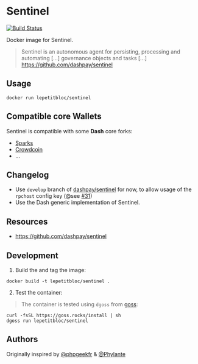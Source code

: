 # Sentinel

[![Build Status][travis-svg]][travis-url]

Docker image for Sentinel.

> Sentinel is an autonomous agent for persisting, processing and automating [...] governance objects and tasks [...]
> https://github.com/dashpay/sentinel

## Usage
```
docker run lepetitbloc/sentinel
```

## Compatible core Wallets
Sentinel is compatible with some **Dash** core forks:
* [Sparks](https://github.com/lepetitbloc/sparksd)
* [Crowdcoin](https://hub.docker.com/r/lepetitbloc/crowdcoind/)
* ...

## Changelog
* Use `develop` branch of [dashpay/sentinel](https://github.com/dashpay/sentinel) for now, to allow usage of the `rpchost` config key (@see [#31](https://github.com/dashpay/sentinel/pull/31))
* Use the Dash generic implementation of Sentinel.

## Resources
* https://github.com/dashpay/sentinel

## Development
1. Build the and tag the image:
```
docker build -t lepetitbloc/sentinel .
```

2. Test the container:
> The container is tested using `dgoss` from [goss](https://github.com/aelsabbahy/goss):
```
curl -fsSL https://goss.rocks/install | sh
dgoss run lepetitbloc/sentinel
```

## Authors
Originally inspired by [@phpgeekfr](https://github.com/phpgeekfr) & [@Phylante](https://github.com/Phylante)

[travis-svg]: https://travis-ci.org/LePetitBloc/sentinel.svg?branch=master
[travis-url]: https://travis-ci.org/LePetitBloc/sentinel
